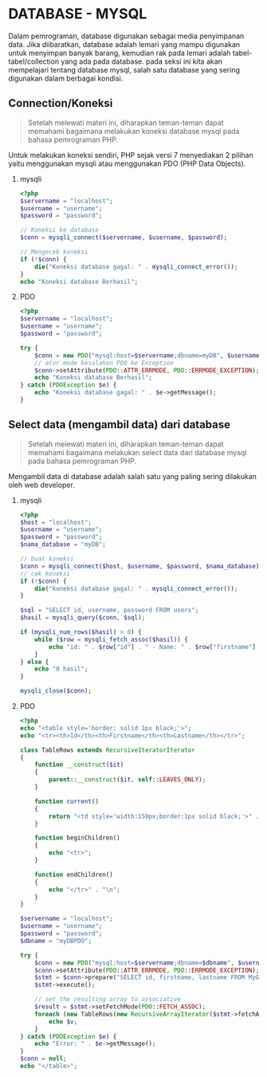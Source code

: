# DATABASE - MYSQL

Dalam pemrograman, database digunakan sebagai media penyimpanan data. Jika diibaratkan, database adalah lemari yang mampu digunakan untuk menyimpan banyak barang, kemudian rak pada lemari adalah tabel-tabel/collection yang ada pada database. pada seksi ini kita akan mempelajari tentang database mysql, salah satu database yang sering digunakan dalam berbagai kondisi.

## Connection/Koneksi
> Setelah melewati materi ini, diharapkan teman-teman dapat memahami bagaimana melakukan koneksi database mysql pada bahasa pemrograman PHP.

Untuk melakukan koneksi sendiri, PHP sejak versi 7 menyediakan 2 pilihan yaitu menggunakan mysqli atau menggunakan PDO (PHP Data Objects).
1. mysqli
    ```php
    <?php
    $servername = "localhost";
    $username = "username";
    $password = "password";

    // Koneksi ke database
    $conn = mysqli_connect($servername, $username, $password);

    // Mengecek koneksi
    if (!$conn) {
        die("Koneksi database gagal: " . mysqli_connect_error());
    }
    echo "Koneksi database Berhasil";
    ```

2. PDO
    ```php
    <?php
    $servername = "localhost";
    $username = "username";
    $password = "password";

    try {
        $conn = new PDO("mysql:host=$servername;dbname=myDB", $username, $password);
        // atur mode kesalahan PDO ke Exception
        $conn->setAttribute(PDO::ATTR_ERRMODE, PDO::ERRMODE_EXCEPTION);
        echo "Koneksi database Berhasil";
    } catch (PDOException $e) {
        echo "Koneksi database gagal: " . $e->getMessage();
    }
    ```

## Select data (mengambil data) dari database
> Setelah melewati materi ini, diharapkan teman-teman dapat memahami bagaimana melakukan select data dari database mysql pada bahasa pemrograman PHP.

Mengambil data di database adalah salah satu yang paling sering dilakukan oleh web developer.
1. mysqli
    ```php
    <?php
    $host = "localhost";
    $username = "username";
    $password = "password";
    $nama_database = "myDB";

    // buat koneksi
    $conn = mysqli_connect($host, $username, $password, $nama_database);
    // cek koneksi
    if (!$conn) {
        die("koneksi database gagal: " . mysqli_connect_error());
    }

    $sql = "SELECT id, username, password FROM users";
    $hasil = mysqli_query($conn, $sql);

    if (mysqli_num_rows($hasil) > 0) {
        while ($row = mysqli_fetch_assoc($hasil)) {
            echo "id: " . $row["id"] . " - Name: " . $row["firstname"] . " " . $row["lastname"] . "<br>";
        }
    } else {
        echo "0 hasil";
    }

    mysqli_close($conn);
    ```

2. PDO
    ```php
    <?php
    echo "<table style='border: solid 1px black;'>";
    echo "<tr><th>Id</th><th>Firstname</th><th>Lastname</th></tr>";

    class TableRows extends RecursiveIteratorIterator
    {
        function __construct($it)
        {
            parent::__construct($it, self::LEAVES_ONLY);
        }

        function current()
        {
            return "<td style='width:150px;border:1px solid black;'>" . parent::current() . "</td>";
        }

        function beginChildren()
        {
            echo "<tr>";
        }

        function endChildren()
        {
            echo "</tr>" . "\n";
        }
    }

    $servername = "localhost";
    $username = "username";
    $password = "password";
    $dbname = "myDBPDO";

    try {
        $conn = new PDO("mysql:host=$servername;dbname=$dbname", $username, $password);
        $conn->setAttribute(PDO::ATTR_ERRMODE, PDO::ERRMODE_EXCEPTION);
        $stmt = $conn->prepare("SELECT id, firstname, lastname FROM MyGuests");
        $stmt->execute();

        // set the resulting array to associative
        $result = $stmt->setFetchMode(PDO::FETCH_ASSOC);
        foreach (new TableRows(new RecursiveArrayIterator($stmt->fetchAll())) as $k => $v) {
            echo $v;
        }
    } catch (PDOException $e) {
        echo "Error: " . $e->getMessage();
    }
    $conn = null;
    echo "</table>";
    ```
